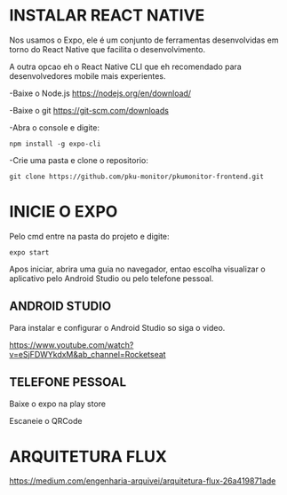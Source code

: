# INSTALAR REACT NATIVE
Nos usamos o Expo, ele é um conjunto de ferramentas desenvolvidas em torno do React Native que facilita o desenvolvimento.

A outra opcao eh o React Native CLI que eh recomendado para desenvolvedores mobile mais experientes.

-Baixe o Node.js https://nodejs.org/en/download/

-Baixe o git https://git-scm.com/downloads

-Abra o console e digite:

```npm install -g expo-cli```


-Crie uma pasta e clone o repositorio:

``` git clone https://github.com/pku-monitor/pkumonitor-frontend.git ```


# INICIE O EXPO
Pelo cmd entre na pasta do projeto e digite:

 ``` expo start ```
 
Apos iniciar, abrira uma guia no navegador, entao escolha visualizar o aplicativo pelo Android Studio ou pelo telefone pessoal.

## ANDROID STUDIO

 Para instalar e configurar o Android Studio so siga o video.
 
 https://www.youtube.com/watch?v=eSjFDWYkdxM&ab_channel=Rocketseat
 
## TELEFONE PESSOAL

 Baixe o expo na play store
 
 Escaneie o QRCode 

# ARQUITETURA FLUX

https://medium.com/engenharia-arquivei/arquitetura-flux-26a419871ade
